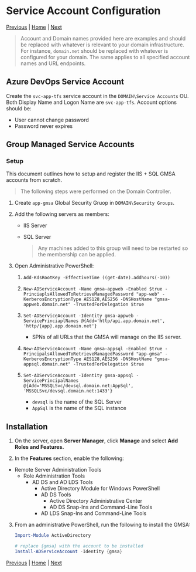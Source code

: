 # Service Account Configuration

[Previous](./01-requirements.md) | [Home](./readme.md) | [Next](./03-dns-and-group-policy-configuration.md)

> Account and Domain names provided here are examples and should be replaced with whatever is relevant to your domain infrastructure. For instance, `domain.net` should be replaced with whatever is configured for your domain. The same applies to all specified account names and URL endpoints.

## Azure DevOps Service Account

Create the `svc-app-tfs` service account in the `DOMAIN\Service Accounts` OU. Both Display Name and Logon Name are `svc-app-tfs`. Account options should be:

* User cannot change password
* Password never expires

## Group Managed Service Accounts

### Setup

This document outlines how to setup and register the IIS + SQL GMSA accounts from scratch.

> The following steps were performed on the Domain Controller.

1. Create `app-gmsa` Global Security Gruop in `DOMAIN\Security Groups`.
2. Add the following servers as members:

    * IIS Server

    * SQL Server

        > Any machines added to this group will need to be restarted so the membership can be applied.

3. Open Administrative PowerShell:

    1. `Add-KdsRootKey -EffectiveTime ((get-date).addhours(-10))`

    2. `New-ADServiceAccount -Name gmsa-appweb -Enabled $true -PrinciaplsAllowedToRetrieveManagedPassword "app-web" -KerberosEncryptionType AES128,AES256 -DNSHostName "gmsa-appweb.domain.net" -TrustedForDelegation $true`

    3. `Set-ADServiceAccount -Identity gmsa-appweb -ServicePrinciaplNames @{Add='http/api.app.domain.net', 'http/{app}.app.domain.net'}`

        * SPNs of all URLs that the GMSA will manage on the IIS server.

    4. `New-ADServiceAccount -Name gmsa-appsql -Enabled $true -PrincipalsAllowedToRetrieveManagedPassword "app-gmsa" -KerberosEncryptionType AES128,AES256 -DNSHostName "gmsa-appsql.domain.net" -TrustedForDelegation $true`

    5. `Set-ADServiceAccount -Identity gmsa-appsql -ServicePrincipalNames @{Add='MSSQLSvc/devsql.domain.net:AppSql', 'MSSQLSvc/devsql.domain.net:1433'}`

        * `devsql` is the name of the SQL Server
        * `AppSql` is the name of the SQL instance

## Installation

1. On the server, open **Server Manager**, click **Manage** and select **Add Roles and Features.**

2. In the **Features** section, enable the following:

* Remote Server Administration Tools
    * Role Administration Tools
        * AD DS and AD LDS Tools
            * Active Directory Module for Windows PowerShell
            * AD DS Tools
                * Active Directory Administrative Center
                * AD DS Snap-Ins and Command-Line Tools
            * AD LDS Snap-Ins and Command-Line Tools

3. From an administrative PowerShell, run the following to install the GMSA:

    ```PowerShell
    Import-Module ActiveDirectory

    # replace {gmsa} with the account to be installed
    Install-ADServiceAccount -Identity {gmsa}
    ```

[Previous](./01-requirements.md) | [Home](./readme.md) | [Next](./03-dns-and-group-policy-configuration.md)
